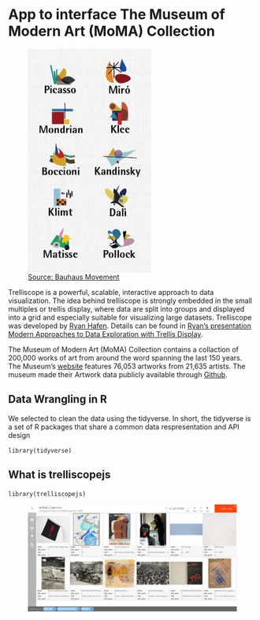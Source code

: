 # App to interface The Museum of Modern Art (MoMA) Collection


  <figure>
  <img src="https://github.com/agstn/moma_trelliscopejs/blob/master/img/DOjIQBeX0AE3iuh.jpg" 
       align="center" height="454" width="250" >
  <figcaption>  
    <a href="https://twitter.com/BauhausMovement/status/930213508041592833"> Source: Bauhaus Movement</a> 
  </figcaption>
  </figure>
  


Trelliscope is a powerful, scalable, interactive approach to data visualization. The idea behind trelliscope is strongly embedded in the small multiples or trellis display, where data are split into groups and displayed into a grid and especially suitable for visualizing large datasets. Trelliscope was developed by [Ryan Hafen](http://ryanhafen.com/). Details can be found in [Ryan’s presentation Modern Approaches to Data Exploration with Trellis Display](http://slides.com/hafen/trelliscopejs).

The Museum of Modern Art (MoMA) Collection contains a collaction of 200,000 works of art from around the word spanning the last 150 years. The Museum’s [website](https://www.moma.org/collection/)  features 76,053 artworks from 21,635 artists. The museum made their Artwork data publicly available through [Github](https://github.com/MuseumofModernArt/collection). 


## Data Wrangling in R

We selected to clean the data using the tidyverse. In short, the tidyverse is a set of R packages that share a common data respresentation and API design

```
library(tidyverse)
```

## What is trelliscopejs

```
library(trelliscopejs)
```

<figure>
  <img src="https://github.com/agstn/moma_trelliscopejs/blob/master/img/FireShot Capture 2 agstn.github.io_moma_trelliscopejs_app.png" 
       align="center">
</figure>



